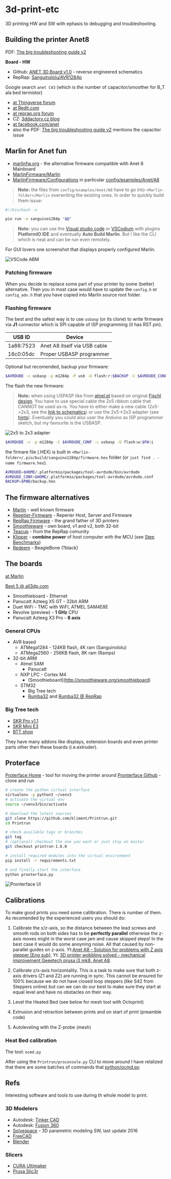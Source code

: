 # 3d-print-etc

3D printing HW and SW with ephasis to debugging and troubleshooting.

## Building the printer Anet8

PDF: [The big troubleshooting guide v2](https://gr33nonline.files.wordpress.com/2017/05/the-big-troubleshooting-guide.pdf)

__Board - HW__

* Github: [ANET 3D Board v1.0](https://github.com/ralf-e/ANET-3D-Board-V1.0) - reverse engineered schematics
* RepRap: [Sanguinololu/AVR1284p](https://reprap.org/wiki/Sanguinololu#Schematic_.26_Board_Images)

Google search `anet C43` (which is the number of capacitor/smoother for B_T ala bed termistor)

* [at Thingverse forum](https://www.thingiverse.com/groups/anet-a8-prusa-i3/forums/general/topic:17964)
* [at Redit.com](https://www.reddit.com/r/3Dprinting/comments/6hoxei/troubleshooting_anet_a8_mobo/)
* [at reprap.org forum](https://reprap.org/forum/read.php?406,758418)
* CZ: [3ddactory.cz blog](https://3dfactory.cz/2018/04/09/chybna-teplota-podlozky/)
* [at facebook.com/anet](https://www.facebook.com/groups/1068531466501015/permalink/2116665988354219/?comment_id=2116717085015776&reply_comment_id=2116719315015553)
* also the PDF: [The big troubleshooting guide v2](https://gr33nonline.files.wordpress.com/2017/05/the-big-troubleshooting-guide.pdf) mentions the capacitor issue

## Marlin for Anet fun

* [marlinfw.org](https://marlinfw.org/) - the alternative firmware compatible with Anet 8 Mainboard
* [MarlinFirmware/Marlin](https://github.com/MarlinFirmware/Marlin)
* [MarlinFirmware/Configurations](https://github.com/MarlinFirmware/Configurations) in particular [config/examples/Anet/A8](https://github.com/MarlinFirmware/Configurations/tree/import-2.0.x/config/examples/Anet/A8)

> __Note:__ the files from `config/examples/Anet/A8` have to go into `<Marlin-folder>/Marlin` overwriting the existing ones. In order to quickly build them issue:

```bash
#!/bin/bash -x

pio run -e sanguino1284p "$@"
```

> __Note:__ you can use the [Visual studio code](https://code.visualstudio.com/) or [VSCodium](https://vscodium.com/) with plugins __PlatformIO IDE__ and eventually __Auto Build Marlin__. But I like the CLI which is neat and can be run even remotely.

For GUI lovers one screenshot that displays properly configured Marlin.

![VSCode ABM](vscode_abm.png)

### Patching firmware

When you decide to replace some part of your printer by some (better) alternative. Then you in most case would have to update the `config.h` or `config_adv.h` that you have copied into Marlin source root folder.

### Flashing firmware

The best and the safest way is to use `usbasp` (or its clone) to write firmware via __J1__ connector which is SPI capable of ISP programming (it has RST pin).

|USB ID   |Device
|---------|------
|1a86:7523| Anet A8 itself via USB cable
|16c0:05dc| Proper USBASP programmer

Optional but recomended, backup your firmware:

```bash
$AVRDUDE -c usbasp -p m1284p -P usb -U flash:r:$BACKUP -C $AVRDUDE_CONF
```

The flash the new firmware:

> __Note:__ when using USPASP like from [atnel.pl](https://atnel.pl/EN/atb-usbasp-programmer.html) based on original [Fischl design](https://www.fischl.de/usbasp/). You have to use special cable the 2x5 ribbon cable that CANNOT be used as-is. You have to either make a new cable (2x5->2x3, see the [link to schematics](https://github.com/ralf-e/ANET-3D-Board-V1.0)) or use the 2x5->2x3 adapter (see [hints](https://uptanium.org/Firmware-Snapshot-A8.html)). Eventually you could also user the Arduino as ISP programmer sketch, but my favourite is the USBASP.

![2x5 to 2x3 adapter](usbasp_adapter.jpg)

```bash
$AVRDUDE -v -p m1284p -C $AVRDUDE_CONF -c usbasp -U flash:w:$FW:i
```

the firmare file (.HEX) is built in `<Marlin-folder>/.pio/build/sanguino1284p/firmware.hex` folder (or `just find . -name firmware.hex`).

```bash
AVRDUDE=$HOME/.platformio/packages/tool-avrdude/bin/avrdude
AVRDUDE_CONF=$HOME/.platformio/packages/tool-avrdude/avrdude.conf
BACKUP=$PWD/backup.hex
```

## The firmware alternatives

* [Marlin](https://marlinfw.org/) - well known firmware
* [Repetier-Firmware](https://www.repetier.com/documentation/repetier-firmware/) - Reperier Host, Server and Firmware
* [RepRap Firmware](https://reprap.org/wiki/RepRap_Firmware) - the grand father of 3D printers
* [Smoothieware](http://smoothieware.org/howitworks) - own board, v1 and v2, both 32-bit
* [Teacup](https://www.reprap.org/wiki/Teacup_Firmware) - from the RepRap comunity
* [Klipper](https://www.klipper3d.org/) - __combine power__ of host computer with the MCU (see [Step Benchmarks](https://www.klipper3d.org/Features.html#step-benchmarks))
* [Redeem](https://github.com/intelligent-agent/redeem) - BeagleBone (?black)

## The boards

[at Marlin](https://marlinfw.org/docs/hardware/boards.html)

[Best 5 @ all3dp.com](https://all3dp.com/2/5-fantastic-3d-printer-controller-boards/)

* Smoothieboard - Ethernet
* Panucatt Azteeg X5 GT - 32bit ARM
* Duet WiFi - TMC with WiFI, ATMEL SAM4E8E
* Revolve (preview) - __1 GHz__ CPU
* Panucatt Azteeg X3 Pro - __8 axis__

### General CPUs

* AVR based
	* ATMega1284 - 124KB flash, 4K ram (Sanguinololu)
	* ATMega2560 - 256KB flash, 8K ram (Ramps)
* 32-bit ARM
	* Atmel SAM
		* Panucatt
	* NXP LPC - Cortex M4
		* (Smoothieboard](http://smoothieware.org/smoothieboard)
	* STM32
		* Big Tree tech
		* [Rumba32](https://github.com/Aus3D/RUMBA32) and [Rumba32 @ RepRap](https://reprap.org/wiki/Rumba32)

### Big Tree tech

* [SKR Pro v1.1](https://github.com/bigtreetech/BIGTREETECH-SKR-PRO-V1.1)
* [SKR Mini E3](https://github.com/bigtreetech/BIGTREETECH-SKR-mini-E3)
* [BTT shop](http://www.bigtree-tech.com/shop)

They have many addons like displays, extension boards and even printer parts other then these boards (i.e.extruder).

## Proterface

[Proterface Home](https://www.pronterface.com/) - tool for moving the printer around
[Pronterface Github](https://github.com/kliment/Printrun) - clone and run

```bash
# create the python virtual interface
virtualenv -p python3 ~/venv3
# activate the virtual env
source ~/venv3/bin/activate

# download the latest sources
git clone https://github.com/kliment/Printrun.git
cd Printrun

# check available tags or branches
git tag
# (optional) checkout the one you want or just stay on master
git checkout printrun-1.6.0

# install required modules into the virtual environment
pip install -r requirements.txt

# and finally start the interface
python pronterface.py
```

![Pronterface UI](pronterface.png)

## Calibrations

To make good prints you need some callibration. There is number of them. As recomended by the experienced users you should do:

1. Calibrate the x/z-axis, so the distance between the lead screws and smooth rods on both sides has to be __perfectly parallel__ otherwise the z-axis moves might in the worst case jam and cause skipped steps! In the best case it would do some anoyning noise. All that caused by non-parallel guides on z-axis. Yt:[Anet A8 - Solution for problems with Z axis stepper [Eng sub]](https://youtu.be/e7f-x3-mroI), Yt: [3D printer wobbling solved - mechanical improvement Geeetech prusa i3 mk8, Anet A8](https://youtu.be/G5XpvJxJVaQ).

2. Calibrate z/x-axis horizontality. This is a task to make sure that both z-axis drivers (Z1 and Z2) are running in sync. This cannot be ensured for 100% because we do not have closed loop steppers (like S42 from Steppers online) but can we can do our best to make sure they start at equal level and have no obstacles on their way.

3. Level the Heated Bed (see below for mesh tool with Octoprint)

4. Extrusion and retraction between prints and on start of print (preamble code)

5. Autoleveling with the Z-probe (mesh)

### Heat Bed  calibration

The tool: `ocmd.py`

After using the `Printrun/proconsole.py` CLI to move around I have relalized that there are some batches of commands that
[python/ocmd.py](https://github.com/PexMor/3d-print-etc/python/ocmd.py).

## Refs

Interesting software and tools to use during th whole model to print.

### 3D Modelers

* Autodesk: [Tinker CAD](https://www.tinkercad.com)
* Autodesk: [Fusion 360](https://www.autodesk.com/products/fusion-360/personal)
* [Solvespace](https://github.com/solvespace/solvespace) - 3D parametric modeling SW, last update 2016
* [FreeCAD](https://www.freecadweb.org/)
* [Blender](https://www.blender.org/)

### Slicers

* [CURA Ultimaker](https://ultimaker.com/software/ultimaker-cura)
* [Prusa Slic3r](https://github.com/prusa3d/PrusaSlicer/releases)



